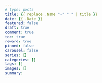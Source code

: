 ```yaml
---
# type: posts 
title: {{ replace .Name "-" " " | title }}
date: {{ .Date }}
featured: false
draft: true
comment: true
toc: true
reward: true
pinned: false
carousel: false
series: []
categories: []
tags: []
images: []
summary: 
---
```




